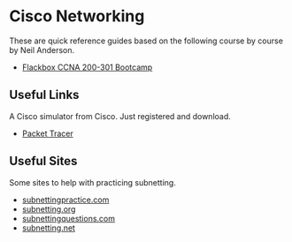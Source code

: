 # Cisco Networking

These are quick reference guides based on the following course by  course by Neil Anderson.

- [Flackbox CCNA 200-301 Bootcamp](https://stackskills.com/courses/801761)

## Useful Links

A Cisco simulator from Cisco. Just registered and download.

- [Packet Tracer](https://www.netacad.com/courses/packet-tracer)

## Useful Sites

Some sites to help with practicing subnetting.

- [subnettingpractice.com](https://subnettingpractice.com/)
- [subnetting.org](http://subnetting.org/)
- [subnettingquestions.com](http://subnettingquestions.com/)
- [subnetting.net](https://www.subnetting.net/)

